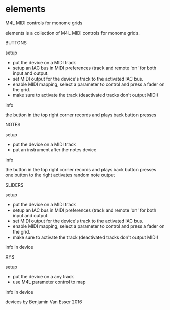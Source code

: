 # elements
M4L MIDI controls for monome grids

elements is a collection of M4L MIDI controls for monome grids. 

BUTTONS

setup

- put the device on a MIDI track
- setup an IAC bus in MIDI preferences (track and remote 'on' for both input and output.
- set  MIDI output for the device's track to the activated IAC bus.
- enable MIDI mapping, select a parameter to control and press a fader on the grid.
- make sure to activate the track (deactivated tracks don't output MIDI)

info

the button in the top right corner records and plays back button presses

NOTES

setup

- put the device on a MIDI track
- put an instrument after the notes device

info

the button in the top right corner records and plays back button presses
one button to the right activates random note output

SLIDERS

setup

- put the device on a MIDI track
- setup an IAC bus in MIDI preferences (track and remote 'on' for both input and output.
- set  MIDI output for the device's track to the activated IAC bus.
- enable MIDI mapping, select a parameter to control and press a fader on the grid.
- make sure to activate the track (deactivated tracks don't output MIDI)

info in device

XYS

setup

- put the device on a any track
- use M4L parameter control to map

info in device

devices by Benjamin Van Esser 2016
